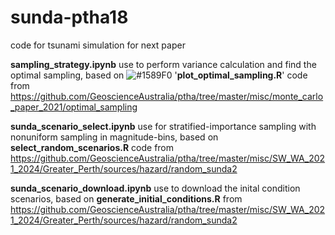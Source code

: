 # sunda-ptha18
code for tsunami simulation for next paper

**sampling_strategy.ipynb** use to perform variance calculation and find the optimal sampling, based on  ![#1589F0](https://placehold.co/15x15/1589F0/1589F0.png) '**plot_optimal_sampling.R**' code from https://github.com/GeoscienceAustralia/ptha/tree/master/misc/monte_carlo_paper_2021/optimal_sampling

**sunda_scenario_select.ipynb** use for stratified-importance sampling with nonuniform sampling in magnitude-bins, based on **select_random_scenarios.R** code from https://github.com/GeoscienceAustralia/ptha/tree/master/misc/SW_WA_2021_2024/Greater_Perth/sources/hazard/random_sunda2

**sunda_scenario_download.ipynb** use to download the inital condition scenarios, based on **generate_initial_conditions.R** from https://github.com/GeoscienceAustralia/ptha/tree/master/misc/SW_WA_2021_2024/Greater_Perth/sources/hazard/random_sunda2
